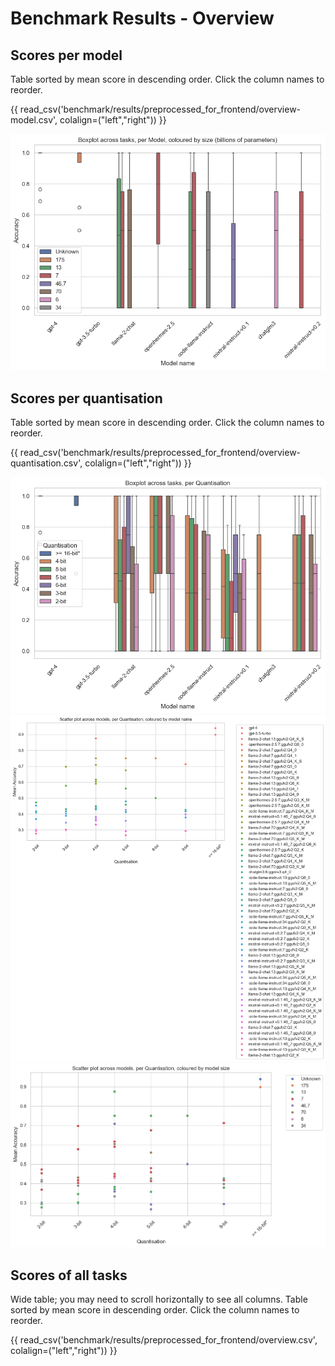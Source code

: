 # Benchmark Results - Overview

## Scores per model

Table sorted by mean score in descending order.
Click the column names to reorder.

{{ read_csv('benchmark/results/preprocessed_for_frontend/overview-model.csv', colalign=("left","right")) }}

![Boxplot Model](images/boxplot-per-model.png)

## Scores per quantisation

Table sorted by mean score in descending order.
Click the column names to reorder.

{{ read_csv('benchmark/results/preprocessed_for_frontend/overview-quantisation.csv', colalign=("left","right")) }}

![Boxplot Quantisation](images/boxplot-per-quantisation.png)
![Scatter Quantisation Name](images/scatter-per-quantisation-name.png)
![Scatter Quantisation Size](images/scatter-per-quantisation-size.png)

## Scores of all tasks

Wide table; you may need to scroll horizontally to see all columns.
Table sorted by mean score in descending order.
Click the column names to reorder.

{{ read_csv('benchmark/results/preprocessed_for_frontend/overview.csv', colalign=("left","right")) }}